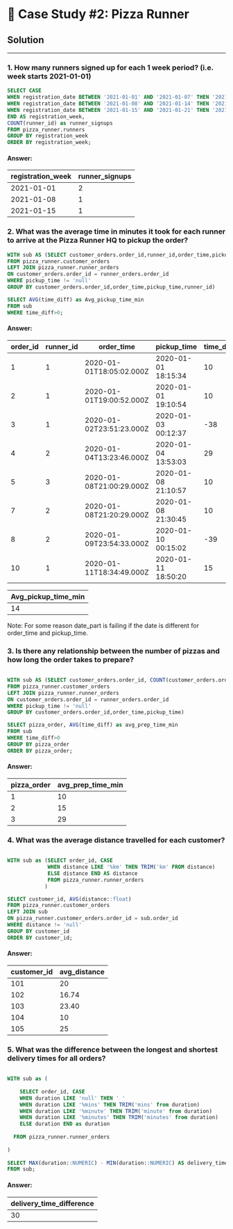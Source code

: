 # 🍜 Case Study #2: Pizza Runner

## Solution

***


### 1. How many runners signed up for each 1 week period? (i.e. week starts 2021-01-01)

````sql
SELECT CASE 
WHEN registration_date BETWEEN '2021-01-01' AND '2021-01-07' THEN '2021-01-01'
WHEN registration_date BETWEEN '2021-01-08' AND '2021-01-14' THEN '2021-01-08'
WHEN registration_date BETWEEN '2021-01-15' AND '2021-01-21' THEN '2021-01-15'
END AS registration_week,
COUNT(runner_id) as runner_signups
FROM pizza_runner.runners
GROUP BY registration_week
ORDER BY registration_week;
````

#### Answer:
| registration_week | runner_signups |
| ----------------  |  ------------  |           
|     2021-01-01    |       2        |
|     2021-01-08    |       1        |
|     2021-01-15    |       1        |


### 2. What was the average time in minutes it took for each runner to arrive at the Pizza Runner HQ to pickup the order?

````sql
WITH sub AS (SELECT customer_orders.order_id,runner_id,order_time,pickup_time, DATE_PART('minute', pickup_time::TIME - order_time::TIME) AS time_diff
FROM pizza_runner.customer_orders
LEFT JOIN pizza_runner.runner_orders
ON customer_orders.order_id = runner_orders.order_id
WHERE pickup_time != 'null'
GROUP BY customer_orders.order_id,order_time,pickup_time,runner_id)

SELECT AVG(time_diff) as Avg_pickup_time_min
FROM sub
WHERE time_diff>0;
````

#### Answer:

| order_id | runner_id | order_time               | pickup_time         | time_diff |
| -------- | --------- | ------------------------ | ------------------- | --------- |
| 1        | 1         | 2020-01-01T18:05:02.000Z | 2020-01-01 18:15:34 | 10        |
| 2        | 1         | 2020-01-01T19:00:52.000Z | 2020-01-01 19:10:54 | 10        |
| 3        | 1         | 2020-01-02T23:51:23.000Z | 2020-01-03 00:12:37 | -38       |
| 4        | 2         | 2020-01-04T13:23:46.000Z | 2020-01-04 13:53:03 | 29        |
| 5        | 3         | 2020-01-08T21:00:29.000Z | 2020-01-08 21:10:57 | 10        |
| 7        | 2         | 2020-01-08T21:20:29.000Z | 2020-01-08 21:30:45 | 10        |
| 8        | 2         | 2020-01-09T23:54:33.000Z | 2020-01-10 00:15:02 | -39       |
| 10       | 1         | 2020-01-11T18:34:49.000Z | 2020-01-11 18:50:20 | 15        |

| Avg_pickup_time_min |
| ----------------    |        
|     14              | 


Note: For some reason date_part is failing if the date is different for order_time and pickup_time.


### 3. Is there any relationship between the number of pizzas and how long the order takes to prepare?

````sql

WITH sub AS (SELECT customer_orders.order_id, COUNT(customer_orders.order_id) AS pizza_order,order_time,pickup_time, DATE_PART('minute', pickup_time::TIME - order_time::TIME) AS time_diff
FROM pizza_runner.customer_orders
LEFT JOIN pizza_runner.runner_orders
ON customer_orders.order_id = runner_orders.order_id
WHERE pickup_time != 'null'
GROUP BY customer_orders.order_id,order_time,pickup_time)

SELECT pizza_order, AVG(time_diff) as avg_prep_time_min
FROM sub
WHERE time_diff>0
GROUP BY pizza_order
ORDER BY pizza_order;
````

#### Answer:

| pizza_order | avg_prep_time_min |
| ----------- | ----------------- |
| 1           | 10                |
| 2           | 15                |
| 3           | 29                |


### 4. What was the average distance travelled for each customer?

````sql

WITH sub as (SELECT order_id, CASE
             WHEN distance LIKE '%km' THEN TRIM('km' FROM distance)
             ELSE distance END AS distance
             FROM pizza_runner.runner_orders
            )

SELECT customer_id, AVG(distance::float)
FROM pizza_runner.customer_orders
LEFT JOIN sub
ON pizza_runner.customer_orders.order_id = sub.order_id
WHERE distance != 'null'
GROUP BY customer_id
ORDER BY customer_id;

````

#### Answer:

| customer_id | avg_distance |
| ----------- | ------------ |
| 101         | 20           |
| 102         | 16.74        |
| 103         | 23.40        |
| 104         | 10           |
| 105         | 25           |


### 5. What was the difference between the longest and shortest delivery times for all orders?

````sql

WITH sub as (
		
	SELECT order_id, CASE
    WHEN duration LIKE 'null' THEN ' ' 
    WHEN duration LIKE '%mins' THEN TRIM('mins' from duration) 
    WHEN duration LIKE '%minute' THEN TRIM('minute' from duration)        
    WHEN duration LIKE '%minutes' THEN TRIM('minutes' from duration)
	ELSE duration END as duration
  	
  FROM pizza_runner.runner_orders
		
)
 
SELECT MAX(duration::NUMERIC) - MIN(duration::NUMERIC) AS delivery_time_difference
FROM sub;

````

#### Answer:

| delivery_time_difference |
| ------------------------ |
|           30             |
